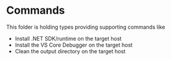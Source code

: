 ﻿# Commands
This folder is holding types providing supporting commands like
- Install .NET SDK/runtime on the target host
- Install the VS Core Debugger on the target host
- Clean the output directory on the target host